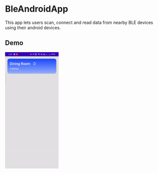 # BleAndroidApp

This app lets users scan, connect and read data from nearby BLE devices using their android devices.

## Demo

<img src="https://github.com/gau4sar/BleAndroidApp/blob/main/bleandroidapp.gif" width="35%" height="35%"/>
